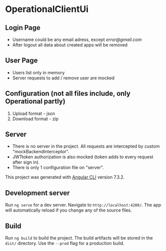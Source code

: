 # OperationalClientUi

## Login Page

* Username could be any email adress, except _error@gmail.com_
* After logout all data about created apps will be removed

## User Page
* Users list only in memory
* Server requests to add / remove user are mocked


## Configuration (not all files include, only Operational partly)
 1. Upload format - json
 2. Download format - zip

## Server
* There is no server in the project. All requests are intercepted by custom "mockBackendInterceptor".
* JWTtoken authorization is also mocked (token adds to every request after sign in).
* There is only 1 configuration file on "server".





This project was generated with [Angular CLI](https://github.com/angular/angular-cli) version 7.3.2.



## Development server

Run `ng serve` for a dev server. Navigate to `http://localhost:4200/`. The app will automatically reload if you change any of the source files.


## Build

Run `ng build` to build the project. The build artifacts will be stored in the `dist/` directory. Use the `--prod` flag for a production build.

